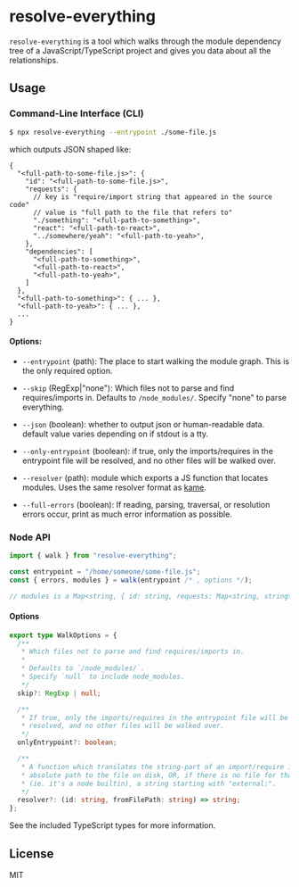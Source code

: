 # resolve-everything

`resolve-everything` is a tool which walks through the module dependency tree of a JavaScript/TypeScript project and gives you data about all the relationships.

## Usage

### Command-Line Interface (CLI)

```sh
$ npx resolve-everything --entrypoint ./some-file.js
```

which outputs JSON shaped like:

```jsonc
{
  "<full-path-to-some-file.js>": {
    "id": "<full-path-to-some-file.js>",
    "requests": {
      // key is "require/import string that appeared in the source code"
      // value is "full path to the file that refers to"
      "./something": "<full-path-to-something>",
      "react": "<full-path-to-react>",
      "../somewhere/yeah": "<full-path-to-yeah>",
    },
    "dependencies": [
      "<full-path-to-something>",
      "<full-path-to-react>",
      "<full-path-to-yeah>",
    ]
  },
  "<full-path-to-something>": { ... },
  "<full-path-to-yeah>": { ... },
  ...
}
```

#### Options:

- `--entrypoint` (path): The place to start walking the module graph. This is the only required option.

- `--skip` (RegExp|"none"): Which files not to parse and find requires/imports in. Defaults to `/node_modules/`. Specify "none" to parse everything.

- `--json` (boolean): whether to output json or human-readable data. default value varies depending on if stdout is a tty.

- `--only-entrypoint` (boolean): if true, only the imports/requires in the entrypoint file will be resolved, and no other files will be walked over.

- `--resolver` (path): module which exports a JS function that locates modules. Uses the same resolver format as [kame](https://github.com/suchipi/kame#config-hell).

- `--full-errors` (boolean): If reading, parsing, traversal, or resolution errors occur, print as much error information as possible.

### Node API

```ts
import { walk } from "resolve-everything";

const entrypoint = "/home/someone/some-file.js";
const { errors, modules } = walk(entrypoint /* , options */);

// modules is a Map<string, { id: string, requests: Map<string, string> }>
```

#### Options

```ts
export type WalkOptions = {
  /**
   * Which files not to parse and find requires/imports in.
   *
   * Defaults to `/node_modules/`.
   * Specify `null` to include node_modules.
   */
  skip?: RegExp | null;

  /**
   * If true, only the imports/requires in the entrypoint file will be
   * resolved, and no other files will be walked over.
   */
  onlyEntrypoint?: boolean;

  /**
   * A function which translates the string-part of an import/require into the
   * absolute path to the file on disk, OR, if there is no file for that module
   * (ie. it's a node builtin), a string starting with "external:".
   */
  resolver?: (id: string, fromFilePath: string) => string;
};
```

See the included TypeScript types for more information.

## License

MIT
